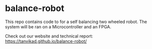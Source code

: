 # balance-robot

This repo contains code to for a self balancing two wheeled robot. The system will be ran on a Microcontroller and an FPGA.

Check out our website and technical report: https://tanvikad.github.io/balance-robot/
